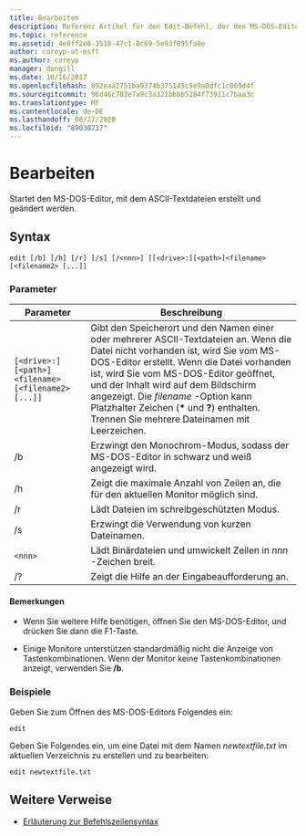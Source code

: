 ```yaml
---
title: Bearbeiten
description: Referenz Artikel für den Edit-Befehl, der den MS-DOS-Editor startet, damit Sie ASCII-Textdateien erstellen und ändern können.
ms.topic: reference
ms.assetid: 4e0ff2e8-3518-47c1-8c69-5e93f895fa0e
author: coreyp-at-msft
ms.author: coreyp
manager: dongill
ms.date: 10/16/2017
ms.openlocfilehash: 892eaa2751ba9374b375145c5e9a0dfc1c069d4f
ms.sourcegitcommit: 96d46c702e7a9c3a321bbbb5284f73911c7baa3c
ms.translationtype: MT
ms.contentlocale: de-DE
ms.lasthandoff: 08/27/2020
ms.locfileid: "89030737"
---
```

# <a name="edit"></a>Bearbeiten

Startet den MS-DOS-Editor, mit dem ASCII-Textdateien erstellt und geändert werden.

## <a name="syntax"></a>Syntax

```
edit [/b] [/h] [/r] [/s] [/<nnn>] [[<drive>:][<path>]<filename> [<filename2> [...]]
```

### <a name="parameters"></a>Parameter

| Parameter | Beschreibung |
| --------- | ----------- |
| `[<drive>:][<path>]<filename> [<filename2> [...]]` | Gibt den Speicherort und den Namen einer oder mehrerer ASCII-Textdateien an. Wenn die Datei nicht vorhanden ist, wird Sie vom MS-DOS-Editor erstellt. Wenn die Datei vorhanden ist, wird Sie vom MS-DOS-Editor geöffnet, und der Inhalt wird auf dem Bildschirm angezeigt. Die *filename* -Option kann Platzhalter Zeichen (**&#42;** und **?**) enthalten. Trennen Sie mehrere Dateinamen mit Leerzeichen. |
| /b | Erzwingt den Monochrom-Modus, sodass der MS-DOS-Editor in schwarz und weiß angezeigt wird. |
| /h | Zeigt die maximale Anzahl von Zeilen an, die für den aktuellen Monitor möglich sind. |
| /r | Lädt Dateien im schreibgeschützten Modus. |
| /s | Erzwingt die Verwendung von kurzen Dateinamen. |
| `<nnn>` | Lädt Binärdateien und umwickelt Zeilen in *nnn* -Zeichen breit. |
| /? | Zeigt die Hilfe an der Eingabeaufforderung an. |

#### <a name="remarks"></a>Bemerkungen

- Wenn Sie weitere Hilfe benötigen, öffnen Sie den MS-DOS-Editor, und drücken Sie dann die F1-Taste.

- Einige Monitore unterstützen standardmäßig nicht die Anzeige von Tastenkombinationen. Wenn der Monitor keine Tastenkombinationen anzeigt, verwenden Sie **/b**.

### <a name="examples"></a>Beispiele

Geben Sie zum Öffnen des MS-DOS-Editors Folgendes ein:

```
edit
```

Geben Sie Folgendes ein, um eine Datei mit dem Namen *newtextfile.txt* im aktuellen Verzeichnis zu erstellen und zu bearbeiten:

```
edit newtextfile.txt
```

## <a name="additional-references"></a>Weitere Verweise

- [Erläuterung zur Befehlszeilensyntax](command-line-syntax-key.md)
